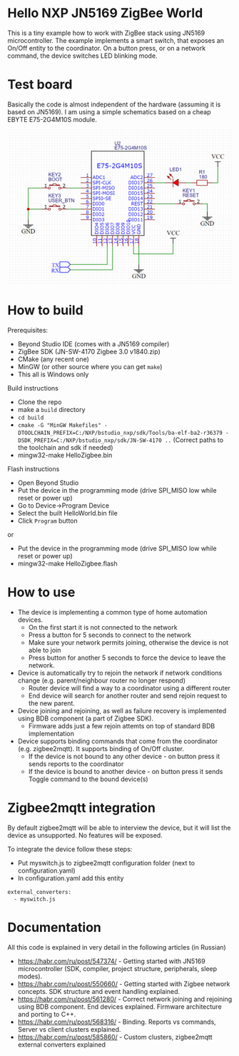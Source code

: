 # Hello NXP JN5169 ZigBee World

This is a tiny example how to work with ZigBee stack using JN5169 microcontroller. The example implements a smart switch, that
exposes an On/Off entity to the coordinator. On a button press, or on a network command, the device switches LED blinking mode.

# Test board

Basically the code is almost independent of the hardware (assuming it is based on JN5169). I am using a simple schematics based on a cheap EBYTE E75-2G4M10S module.

![Schematics](doc/Schematics.png)

# How to build

Prerequisites:
- Beyond Studio IDE (comes with a JN5169 compiler)
- ZigBee SDK (JN-SW-4170 Zigbee 3.0 v1840.zip)
- CMake (any recent one)
- MinGW (or other source where you can get `make`)
- This all is Windows only

Build instructions
- Clone the repo
- make a `build` directory
- `cd build`
- `cmake -G "MinGW Makefiles" -DTOOLCHAIN_PREFIX=C:/NXP/bstudio_nxp/sdk/Tools/ba-elf-ba2-r36379 -DSDK_PREFIX=C:/NXP/bstudio_nxp/sdk/JN-SW-4170 ..`
(Correct paths to the toolchain and sdk if needed)
- mingw32-make HelloZigbee.bin

Flash instructions
- Open Beyond Studio
- Put the device in the programming mode (drive SPI_MISO low while reset or power up)
- Go to Device->Program Device
- Select the built HelloWorld.bin file
- Click `Program` button

or

- Put the device in the programming mode (drive SPI_MISO low while reset or power up)
- mingw32-make HelloZigbee.flash

# How to use

- The device is implementing a common type of home automation devices.
	- On the first start it is not connected to the network
	- Press a button for 5 seconds to connect to the network
	- Make sure your network permits joining, otherwise the device is not able to join
	- Press button for another 5 seconds to force the device to leave the network.
- Device is automatically try to rejoin the network if network conditions change (e.g. parent/neighbour router no longer respond)
	- Router device will find a way to a coordinator using a different router
	- End device will search for another router and send rejoin request to the new parent.
- Device joining and rejoining, as well as failure recovery is implemented using BDB component (a part of Zigbee SDK).
	- Firmware adds just a few rejoin attemts on top of standard BDB implementation
- Device supports binding commands that come from the coordinator (e.g. zigbee2mqtt). It supports binding of On/Off cluster.
	- If the device is not bound to any other device - on button press it sends reports to the coordinator
	- If the device is bound to another device - on button press it sends Toggle command to the bound device(s)

# Zigbee2mqtt integration

By default zigbee2mqtt will be able to interview the device, but it will list the device as unsupported. No features will be exposed. 

To integrate the device follow these steps:
- Put myswitch.js to zigbee2mqtt configuration folder (next to configuration.yaml)
- In configuration.yaml add this entity
```
external_converters:
  - myswitch.js
```

# Documentation

All this code is explained in very detail in the following articles (in Russian)
- https://habr.com/ru/post/547374/ - Getting started with JN5169 microcontroller (SDK, compiler, project structure, peripherals, sleep modes).
- https://habr.com/ru/post/550660/ - Getting started with Zigbee network concepts. SDK structure and event handling explained.
- https://habr.com/ru/post/561280/ - Correct network joining and rejoining using BDB component. End devices explained. Firmware architecture and porting to C++.
- https://habr.com/ru/post/568316/ - Binding. Reports vs commands, Server vs client clusters explained. 
- https://habr.com/ru/post/585860/ - Custom clusters, zigbee2mqtt external converters explained